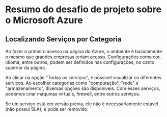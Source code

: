 # Resumo do desafio de projeto sobre o Microsoft Azure

## Localizando Serviços por Categoria

Ao fazer o primeiro acesso na página do Azure, o ambiente é basicamente o mesmo que grandes empresas teriam acesso. Configurações como cor, idioma, entre outros, podem ser definidos nas configurações, no canto superior da página.

Ao clicar na opção "Todos os serviços", é possível visualizar os diferentes serviços. Ao escolher categorias como "computação", "rede" e "armazenamento", diversas opções são disponíveis. Com esses serviços, podemos criar máquinas virtuais, firewell, entre outros serviços.

Se um serviço está em versão prévia, ele não é necessariamente estável (não possui SLA), e pode ser removido.
